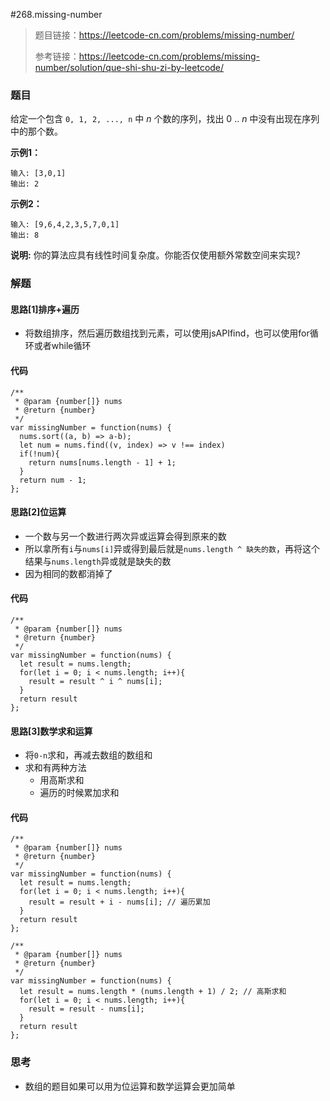 #268.missing-number

> 题目链接：https://leetcode-cn.com/problems/missing-number/
>
> 参考链接：https://leetcode-cn.com/problems/missing-number/solution/que-shi-shu-zi-by-leetcode/

### 题目

给定一个包含 `0, 1, 2, ..., n` 中 *n* 个数的序列，找出 0 .. *n* 中没有出现在序列中的那个数。

**示例1：**

```
输入: [3,0,1]
输出: 2
```

 **示例2：**

```
输入: [9,6,4,2,3,5,7,0,1]
输出: 8
```

**说明:**
你的算法应具有线性时间复杂度。你能否仅使用额外常数空间来实现?



### 解题

#### 思路[1]排序+遍历

* 将数组排序，然后遍历数组找到元素，可以使用jsAPIfind，也可以使用for循环或者while循环

#### 代码

```
/**
 * @param {number[]} nums
 * @return {number}
 */
var missingNumber = function(nums) {
  nums.sort((a, b) => a-b);
  let num = nums.find((v, index) => v !== index)
  if(!num){
    return nums[nums.length - 1] + 1;
  }
  return num - 1;
};
```

#### 思路[2]位运算

* 一个数与另一个数进行两次异或运算会得到原来的数
* 所以拿所有`i`与`nums[i]`异或得到最后就是`nums.length ^ 缺失的数`，再将这个结果与`nums.length`异或就是缺失的数
* 因为相同的数都消掉了

#### 代码

```
/**
 * @param {number[]} nums
 * @return {number}
 */
var missingNumber = function(nums) {
  let result = nums.length;
  for(let i = 0; i < nums.length; i++){
    result = result ^ i ^ nums[i];
  }
  return result
};
```

#### 思路[3]数学求和运算

* 将`0-n`求和，再减去数组的数组和
* 求和有两种方法
  * 用高斯求和
  * 遍历的时候累加求和

#### 代码

```
/**
 * @param {number[]} nums
 * @return {number}
 */
var missingNumber = function(nums) {
  let result = nums.length;
  for(let i = 0; i < nums.length; i++){
    result = result + i - nums[i]; // 遍历累加
  }
  return result
};

/**
 * @param {number[]} nums
 * @return {number}
 */
var missingNumber = function(nums) {
  let result = nums.length * (nums.length + 1) / 2; // 高斯求和
  for(let i = 0; i < nums.length; i++){
    result = result - nums[i];
  }
  return result
};
```



### 思考

* 数组的题目如果可以用为位运算和数学运算会更加简单